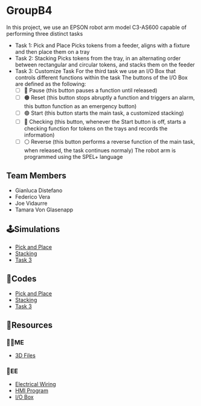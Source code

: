# GroupB4
In this project, we use an EPSON robot arm model C3-AS600 capable of performing three distinct tasks
* Task 1: Pick and Place
  Picks tokens from a feeder, aligns with a fixture and then place them on a tray
* Task 2: Stacking
  Picks tokens from the tray, in an alternating order between rectangular and circular tokens, and stacks them on the feeder
* Task 3: Customize Task
  For the third task we use an I/O Box that controls different functions within the task
  The buttons of the I/O Box are defined as the following:
  - [ ] :red_circle: Pause (this button pauses a function until released)
  - [ ] :orange_circle: Reset (this button stops abruptly a function and triggers an alarm, this button function as an emergency button)
  - [ ] :green_circle: Start (this button starts the main task, a customized stacking)
  - [ ] :large_blue_circle: Checking (this button, whenever the Start button is off, starts a checking function for tokens on the trays and records the information)
  - [ ] :white_circle: Reverse (this button performs a reverse function of the main task, when released, the task continues normaly)
The robot arm is programmed using the SPEL+ language
## Team Members
* Gianluca Distefano
* Federico Vera
* Joe Vidaurre
* Tamara Von Glasenapp
## :joystick:Simulations
* [Pick and Place](https://youtu.be/uCTWLBd3CHA)
* [Stacking](https://youtu.be/nHVbiKW6cxQ)
* [Task 3](https://youtu.be/GFuKxFXsvZo)
## :robot:Codes
* [Pick and Place](https://github.com/joev27/GroupB4/blob/main/Codes/PickandPlace.prg)
* [Stacking](https://github.com/joev27/GroupB4/blob/main/Codes/Stacking.prg)
* [Task 3](https://github.com/joev27/GroupB4/blob/main/Codes/Task3.prg)

## :file_folder:Resources
### :mechanic:ME
* [3D Files](https://github.com/joev27/GroupB4/tree/main/3D%20Files)
### :electric_plug:EE
* [Electrical Wiring](https://github.com/joev27/GroupB4/tree/main/Wiring%20Diagram)
* [HMI Program](https://github.com/joev27/GroupB4/tree/main/Wiring%20Diagram)
* [I/O Box](https://github.com/joev27/GroupB4/tree/main/Wiring%20Diagram)
